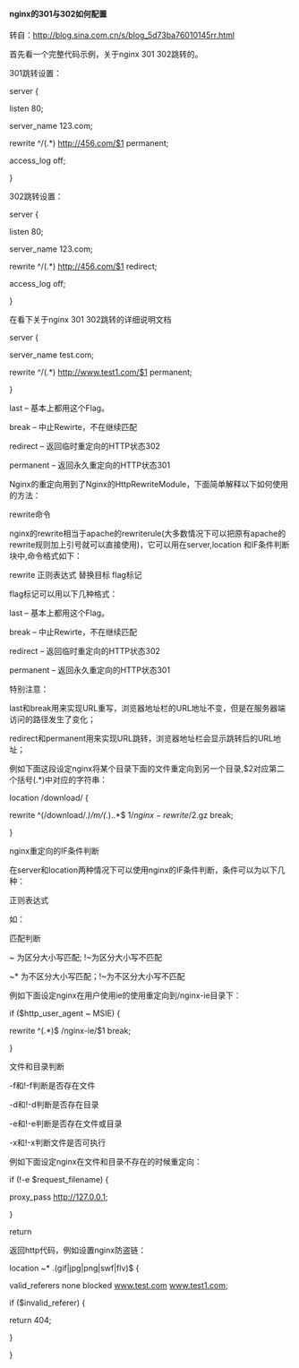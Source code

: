 #### nginx的301与302如何配置

转自：http://blog.sina.com.cn/s/blog_5d73ba76010145rr.html



首先看一个完整代码示例，关于nginx 301 302跳转的。



301跳转设置：



server {

listen 80;

server_name 123.com;

rewrite ^/(.*) http://456.com/$1 permanent;

access_log off;

}



302跳转设置：



server {

listen 80;

server_name 123.com;

rewrite ^/(.*) http://456.com/$1 redirect;

access_log off;

}



在看下关于nginx 301 302跳转的详细说明文档



server {

server_name test.com;

rewrite ^/(.*) http://www.test1.com/$1 permanent;

}



last – 基本上都用这个Flag。

break – 中止Rewirte，不在继续匹配

redirect – 返回临时重定向的HTTP状态302

permanent – 返回永久重定向的HTTP状态301



Nginx的重定向用到了Nginx的HttpRewriteModule，下面简单解释以下如何使用的方法：

rewrite命令



nginx的rewrite相当于apache的rewriterule(大多数情况下可以把原有apache的rewrite规则加上引号就可以直接使用)，它可以用在server,location 和IF条件判断块中,命令格式如下：

rewrite 正则表达式 替换目标 flag标记

flag标记可以用以下几种格式：

last – 基本上都用这个Flag。

break – 中止Rewirte，不在继续匹配

redirect – 返回临时重定向的HTTP状态302

permanent – 返回永久重定向的HTTP状态301





特别注意：



last和break用来实现URL重写，浏览器地址栏的URL地址不变，但是在服务器端访问的路径发生了变化；



redirect和permanent用来实现URL跳转，浏览器地址栏会显示跳转后的URL地址；





例如下面这段设定nginx将某个目录下面的文件重定向到另一个目录,$2对应第二个括号(.*)中对应的字符串：

location /download/ {

rewrite ^(/download/.*)/m/(.*)\..*$ $1/nginx-rewrite/$2.gz break;

}

nginx重定向的IF条件判断



在server和location两种情况下可以使用nginx的IF条件判断，条件可以为以下几种：

正则表达式



如：

匹配判断

~ 为区分大小写匹配; !~为区分大小写不匹配

~* 为不区分大小写匹配；!~为不区分大小写不匹配

例如下面设定nginx在用户使用ie的使用重定向到/nginx-ie目录下：

if ($http_user_agent ~ MSIE) {

rewrite ^(.*)$ /nginx-ie/$1 break;

}

文件和目录判断

-f和!-f判断是否存在文件

-d和!-d判断是否存在目录

-e和!-e判断是否存在文件或目录

-x和!-x判断文件是否可执行

例如下面设定nginx在文件和目录不存在的时候重定向：

if (!-e $request_filename) {

proxy_pass http://127.0.0.1;

}

return



返回http代码，例如设置nginx防盗链：

location ~* \.(gif|jpg|png|swf|flv)$ {

valid_referers none blocked www.test.com www.test1.com;

if ($invalid_referer) {

return 404;

}

} 